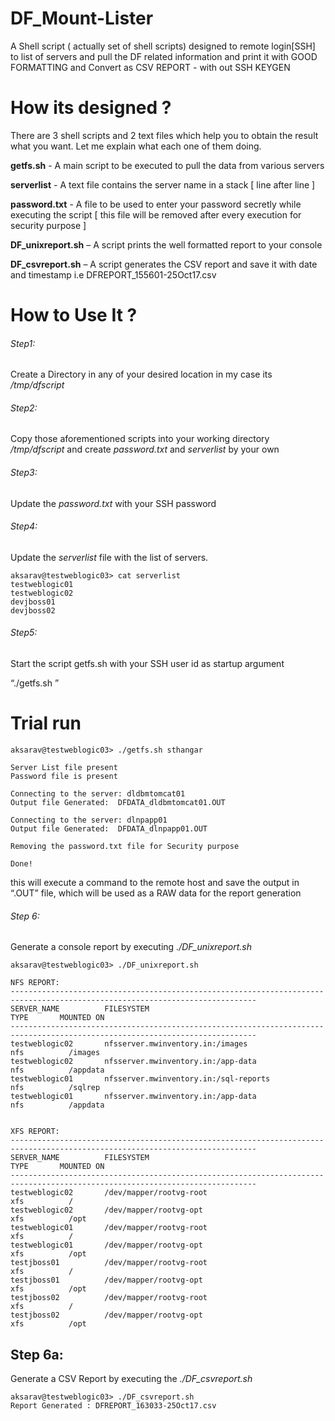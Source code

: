 # DF_Mount-Lister
 A Shell script ( actually set of shell scripts) designed to remote login[SSH]  to list of servers and pull the DF related information and print it with GOOD FORMATTING and Convert as CSV REPORT - with out SSH KEYGEN
 

# How its designed ?

There are  3 shell scripts and 2 text files which help you to obtain the result what you want. Let me explain what each one of them doing.

**getfs.sh** -  A main script to be executed to pull the data from various servers

**serverlist** - A text file contains the server name in a stack [ line after line ]

**password.txt** - A file to be used to enter your password secretly while executing the script [ this file will be removed after every execution for security purpose ]

**DF_unixreport.sh** – A script prints the well formatted  report to your console

**DF_csvreport.sh** – A script generates the CSV report and save it with date and timestamp i.e DFREPORT_155601-25Oct17.csv


# How to Use  It ?

###### Step1:

Create a Directory in any of your desired location in my case its */tmp/dfscript*

###### Step2:

Copy those aforementioned scripts  into your working directory */tmp/dfscript*  and create *password.txt* and *serverlist* by your own

###### Step3:

Update the *password.txt* with your SSH password

###### Step4:

Update the *serverlist* file with the list of servers.

```
aksarav@testweblogic03> cat serverlist
testweblogic01
testweblogic02
devjboss01
devjboss02
```

###### Step5:

Start the script getfs.sh with your SSH user id as startup argument

“./getfs.sh <sshuserid>”

# Trial run 

```
aksarav@testweblogic03> ./getfs.sh sthangar

Server List file present
Password file is present

Connecting to the server: dldbmtomcat01
Output file Generated:  DFDATA_dldbmtomcat01.OUT

Connecting to the server: dlnpapp01
Output file Generated:  DFDATA_dlnpapp01.OUT

Removing the password.txt file for Security purpose

Done!
```
this will execute a command to the remote host and save the output in “.OUT” file, which will be used as a RAW data for the report generation

###### Step 6:

Generate a console report by executing *./DF_unixreport.sh*

```
aksarav@testweblogic03> ./DF_unixreport.sh

NFS REPORT:
-----------------------------------------------------------------------------------------------------------------------------
SERVER_NAME          FILESYSTEM                                                                       TYPE       MOUNTED ON
-----------------------------------------------------------------------------------------------------------------------------
testweblogic02       nfsserver.mwinventory.in:/images                                        		       nfs          /images
testweblogic02       nfsserver.mwinventory.in:/app-data                                               nfs          /appdata
testweblogic01       nfsserver.mwinventory.in:/sql-reports                                            nfs          /sqlrep
testweblogic01       nfsserver.mwinventory.in:/app-data                                               nfs          /appdata


XFS REPORT:
-----------------------------------------------------------------------------------------------------------------------------
SERVER_NAME          FILESYSTEM                                                                       TYPE       MOUNTED ON
-----------------------------------------------------------------------------------------------------------------------------
testweblogic02       /dev/mapper/rootvg-root                                       		  			            xfs          /
testweblogic02       /dev/mapper/rootvg-opt                                                           xfs          /opt
testweblogic01       /dev/mapper/rootvg-root                                                          xfs          /
testweblogic01       /dev/mapper/rootvg-opt                                                           xfs          /opt
testjboss01          /dev/mapper/rootvg-root                                       		  			            xfs          /
testjboss01          /dev/mapper/rootvg-opt                                                           xfs          /opt
testjboss02          /dev/mapper/rootvg-root                                       		  			            xfs          /
testjboss02          /dev/mapper/rootvg-opt                                                           xfs          /opt
```

## Step 6a:

Generate a CSV Report by executing the *./DF_csvreport.sh*

```
aksarav@testweblogic03> ./DF_csvreport.sh
Report Generated : DFREPORT_163033-25Oct17.csv

```
